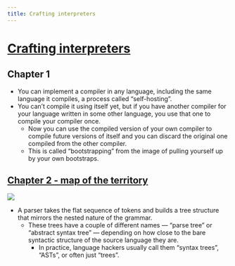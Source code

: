 ```yaml
---
title: Crafting interpreters
---
```


# [Crafting interpreters](https://craftinginterpreters.com)

## Chapter 1

- You can implement a compiler in any language, including the same language it compiles, a process called “self-hosting”.
- You can’t compile it using itself yet, but if you have another compiler for your language written in some other language, you use that one to compile your compiler once.
  - Now you can use the compiled version of your own compiler to compile future versions of itself and you can discard the original one compiled from the other compiler.
  - This is called “bootstrapping” from the image of pulling yourself up by your own bootstraps.

## [Chapter 2 - map of the territory](https://www.craftinginterpreters.com/a-map-of-the-territory.html)

![](https://i.imgur.com/w4R6Mkl.jpg)

- A parser takes the flat sequence of tokens and builds a tree structure that mirrors the nested nature of the grammar.
  - These trees have a couple of different names — “parse tree” or “abstract syntax tree” — depending on how close to the bare syntactic structure of the source language they are.
    - In practice, language hackers usually call them “syntax trees”, “ASTs”, or often just “trees”.
